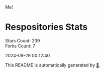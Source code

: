 Me!

# Respositories Stats
Stars Count: 239  
Forks Count: 7

2024-09-29 00:12:40  

This README is automatically generated by [🐰](https://github.com/rnitta/rnitta).
